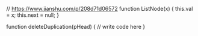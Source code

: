 // https://www.jianshu.com/p/208d71d06572
function ListNode(x) {
  this.val = x;
  this.next = null;
}

function deleteDuplication(pHead) {
  // write code here
}
